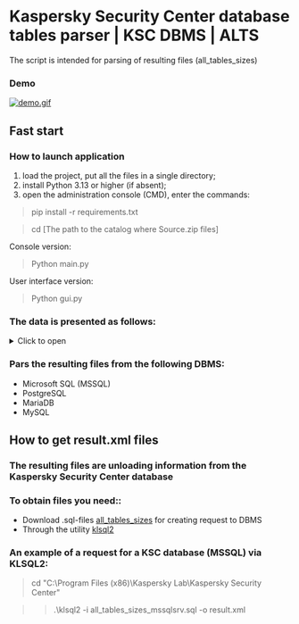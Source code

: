 # Kaspersky Security Center database tables parser | KSC DBMS | ALTS
The script is intended for parsing of resulting files (all_tables_sizes)
### Demo
[![demo.gif](https://i.postimg.cc/JzgR58P7/demo.gif)](https://postimg.cc/753vqpFj)

## Fast start
### How to launch application
1) load the project, put all the files in a single directory;
2) install Python 3.13 or higher (if absent);
3) open the administration console (CMD), enter the commands:

> pip install -r requirements.txt

> cd [The path to the catalog where Source.zip files]

Console version:
> Python main.py

User interface version:
> Python gui.py

### The data is presented as follows:
<details>
  <summary>Click to open</summary>
  
- DB Type
- Updates
- DB Name
- Owner
- Created

- Volume
- Limite

- [Table] Tables in size (MB)
- [Table] Events stored in the database

- UnlctSpce (Unnalocated space)
- Evt cnt (Events Count)
</details>

### Pars the resulting files from the following DBMS:
- Microsoft SQL (MSSQL)
- PostgreSQL
- MariaDB
- MySQL

## How to get result.xml files
### The resulting files are unloading information from the Kaspersky Security Center database
### To obtain files you need::
- Download .sql-files [all_tables_sizes](https://media.kaspersky.com/utilities/CorporateUtilities/all_tables_sizes.zip) for creating request to DBMS 
- Through the utility [klsql2](https://support.kaspersky.com/ksc/15.1/151343?page=help)


### An example of a request for a KSC database (MSSQL) via KLSQL2:
> cd "C:\Program Files (x86)\Kaspersky Lab\Kaspersky Security Center"

> > .\klsql2 -i all_tables_sizes_mssqlsrv.sql -o result.xml
